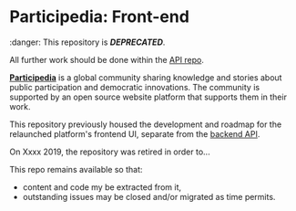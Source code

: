 # Participedia: Front-end

:danger: This repository is _**DEPRECATED**_.

All further work should be done within the [API repo][backend-code].

[**Participedia**][website] is a global community sharing knowledge and stories about public participation and democratic innovations. The community is supported by an open source website platform that supports them in their work.

   [website]: https://participedia.net/about

This repository previously housed the development and roadmap for the relaunched platform's frontend UI, separate from the [backend API][backend-code].

   [backend-code]: https://github.com/participedia/api

On Xxxx 2019, the repository was retired in order to...


This repo remains available so that:
- content and code my be extracted from it,
- outstanding issues may be closed and/or migrated as time permits.

